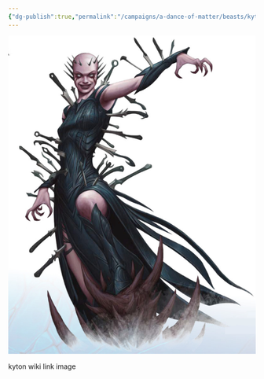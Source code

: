 ```yaml
---
{"dg-publish":true,"permalink":"/campaigns/a-dance-of-matter/beasts/kyton-paramor/","dgPassFrontmatter":true}
---
```


![attachments/Kyton_Paramore.jpg| Kyton_Paramore ](/img/user/attachments/Kyton_Paramore.jpg)

kyton wiki link image